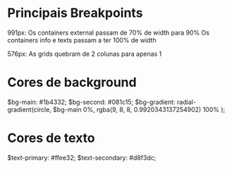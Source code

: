 # Principais Breakpoints

991px:
Os containers external passam de 70% de width para 90%
Os containers info e texts passam a ter 100% de width

576px:
As grids quebram de 2 colunas para apenas 1

# Cores de background

$bg-main: #1b4332;
$bg-second: #081c15;
$bg-gradient: radial-gradient(circle, $bg-main 0%, rgba(9, 8, 8, 0.9920343137254902) 100% );

# Cores de texto

$text-primary: #ffee32;
$text-secondary: #d8f3dc;
